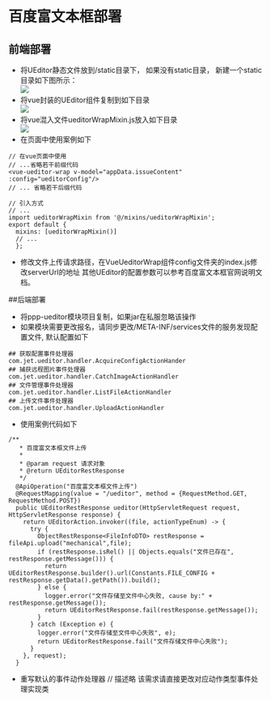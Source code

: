 # 百度富文本框部署
## 前端部署
- 将UEditor静态文件放到/static目录下， 如果没有static目录，
新建一个static目录如下图所示：<br/>
![](http://riverfang.oss-cn-hangzhou.aliyuncs.com/ueditor/static-ueditor.png)
- 将vue封装的UEditor组件复制到如下目录<br/>
![](http://riverfang.oss-cn-hangzhou.aliyuncs.com/ueditor/ueditor-component.png)
- 将vue混入文件ueditorWrapMixin.js放入如下目录<br/>
![](http://riverfang.oss-cn-hangzhou.aliyuncs.com/ueditor/ueditor-mxins.png)
- 在页面中使用案例如下

```
// 在vue页面中使用
// ...省略若干前缀代码
<vue-ueditor-wrap v-model="appData.issueContent" :config="ueditorConfig"/>
// ... 省略若干后缀代码

// 引入方式
// ...
import ueditorWrapMixin from '@/mixins/ueditorWrapMixin';
export default {
  mixins: [ueditorWrapMixin()]
  // ...
  };
```
- 修改文件上传请求路径，在VueUeditorWrap组件config文件夹的index.js修改serverUrl的地址
其他UEditor的配置参数可以参考百度富文本框官网说明文档。

##后端部署
- 将ppp-ueditor模块项目复制，如果jar在私服忽略该操作
- 如果模块需要更改报名，请同步更改/META-INF/services文件的服务发现配置文件, 默认配置如下

```
## 获取配置事件处理器
com.jet.ueditor.handler.AcquireConfigActionHander
## 捕获远程图片事件处理器
com.jet.ueditor.handler.CatchImageActionHandler
## 文件管理事件处理器
com.jet.ueditor.handler.ListFileActionHandler
## 上传文件事件处理器
com.jet.ueditor.handler.UploadActionHandler
```
- 使用案例代码如下

```
/**
   * 百度富文本框文件上传
   *
   * @param request 请求对象
   * @return UEditorRestResponse
   */
  @ApiOperation("百度富文本框文件上传")
  @RequestMapping(value = "/ueditor", method = {RequestMethod.GET, RequestMethod.POST})
  public UEditorRestResponse ueditor(HttpServletRequest request, HttpServletResponse response) {
    return UEditorAction.invoker((file, actionTypeEnum) -> {
      try {
        ObjectRestResponse<FileInfoDTO> restResponse = fileApi.upload("mechanical",file);
        if (restResponse.isRel() || Objects.equals("文件已存在", restResponse.getMessage())) {
          return UEditorRestResponse.builder().url(Constants.FILE_CONFIG + restResponse.getData().getPath()).build();
        } else {
          logger.error("文件存储至文件中心失败, cause by:" + restResponse.getMessage());
          return UEditorRestResponse.fail(restResponse.getMessage());
        }
      } catch (Exception e) {
        logger.error("文件存储至文件中心失败", e);
        return UEditorRestResponse.fail("文件存储文件中心失败");
      }
    }, request);
  }
```
- 重写默认的事件动作处理器
// 描述略
该需求请直接更改对应动作类型事件处理实现类